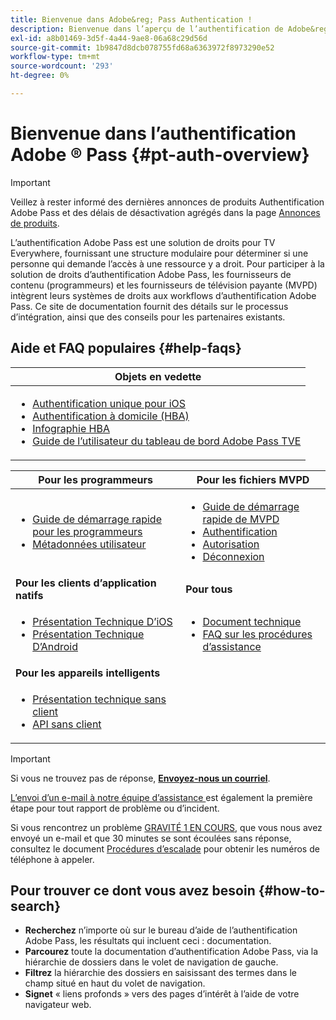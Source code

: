 ```yaml
---
title: Bienvenue dans Adobe&reg; Pass Authentication !
description: Bienvenue dans l’aperçu de l’authentification de Adobe&reg; Pass
exl-id: a8b01469-3d5f-4a44-9ae8-06a68c29d56d
source-git-commit: 1b9847d8dcb078755fd68a6363972f8973290e52
workflow-type: tm+mt
source-wordcount: '293'
ht-degree: 0%

---
```


# Bienvenue dans l’authentification Adobe ® Pass {#pt-auth-overview}

>[!IMPORTANT]
>
> Veillez à rester informé des dernières annonces de produits Authentification Adobe Pass et des délais de désactivation agrégés dans la page [Annonces de produits](/help/authentication/product-announcements.md).

L’authentification Adobe Pass est une solution de droits pour TV Everywhere, fournissant une structure modulaire pour déterminer si une personne qui demande l’accès à une ressource y a droit. Pour participer à la solution de droits d’authentification Adobe Pass, les fournisseurs de contenu (programmeurs) et les fournisseurs de télévision payante (MVPD) intègrent leurs systèmes de droits aux workflows d’authentification Adobe Pass. Ce site de documentation fournit des détails sur le processus d’intégration, ainsi que des conseils pour les partenaires existants.

## Aide et FAQ populaires {#help-faqs}

| **Objets en vedette** |
|------------------------------------------------------------------------------------------------------------------------------------------------------------------------------------------------------------------------------------------------------------------------------------------------------------------------------------------------------------------------------------------------------------------------------------------------------------------------------------------------------------------------------------------------------------------------------------------------------------------------------------------------------------------------------------------------|
| <ul><li>[Authentification unique pour iOS](/help/authentication/integration-guide-programmers/features-standard/sso-access/partner-sso/apple-sso/apple-sso-overview.md)</li><li>[Authentification à domicile (HBA)](/help/authentication/integration-guide-programmers/features-standard/hba-access/home-based-authn-tve.md)</li><li>[Infographie HBA](https://dzf8vqv24eqhg.cloudfront.net/userfiles/258/326/ckfinder/files/AdobeNewsletterHBA.pdf)</li><li>[Guide de l’utilisateur du tableau de bord Adobe Pass TVE](/help/authentication/user-guide-tve-dashboard/tve-dashboard-overview.md)</li></ul> |

| **Pour les programmeurs** | **Pour les fichiers MVPD** |
|--------------------------------------------------------------------------------------------------------------------------------------------------------------------------------------------------------------------------------------------------------------------------------|-----------------------------------------------------------------------------------------------------------------------------------------------------------------------------------------------------------------------------------------------------------------------------------------------------------------------------------------------------------------------|
| <ul><li>[ Guide de démarrage rapide pour les programmeurs ](/help/authentication/kickstart/programmer-kickstart-guide.md)</li><li>[Métadonnées utilisateur](/help/authentication/integration-guide-programmers/legacy/rest-api-v1/apis/user-metadata.md)</li></ul> | <ul><li>[Guide de démarrage rapide de MVPD](/help/authentication/kickstart/mvpd-kickstart-guide.md)</li><li>[ Authentification ](/help/authentication/integration-guide-mvpds/authn-usecase.md)</li><li>[Autorisation](/help/authentication/integration-guide-mvpds/authz-usecase.md)</li><li>[ Déconnexion ](/help/authentication/integration-guide-mvpds/usecase-mvpd-logout.md)</li></ul> |
| **Pour les clients d’application natifs** | **Pour tous** |
| <ul><li>[Présentation Technique D’iOS](/help/authentication/integration-guide-programmers/legacy/sdks/ios-tvos-sdk/iostvos-sdk-overview.md)</li><li>[Présentation Technique D’Android](/help/authentication/integration-guide-programmers/legacy/sdks/android-sdk/android-sdk-overview.md)</li></ul> | <ul><li>[Document technique](/help/authentication/kickstart/technical-paper.md)</li><li>[FAQ sur les procédures d’assistance](/help/authentication/kickstart/support-procedures-faqs.md)</li></ul> |
| **Pour les appareils intelligents** |                                                                                                                                                                                                                                                                                                                                                                       |
| <ul><li>[Présentation technique sans client](/help/authentication/integration-guide-programmers/legacy/rest-api-v1/rest-api-overview.md)</li><li>[API sans client](/help/authentication/integration-guide-programmers/legacy/rest-api-v1/rest-api-reference.md)</li></ul> |                                                                                                                                                                                                                                                                                                                                                                       |

>[!IMPORTANT]
>
> Si vous ne trouvez pas de réponse, [**Envoyez-nous un courriel**](mailto:tve-support@adobe.com).
>
> [ L’envoi d’un e-mail à notre équipe d’assistance ](mailto:tve-support@adobe.com) est également la première étape pour tout rapport de problème ou d’incident.
>
> Si vous rencontrez un problème [GRAVITÉ 1 EN COURS](/help/authentication/kickstart/support-procedures-faqs.md), que vous nous avez envoyé un e-mail et que 30 minutes se sont écoulées sans réponse, consultez le document [Procédures d’escalade](/help/authentication/kickstart/support-procedures-faqs.md) pour obtenir les numéros de téléphone à appeler.

## Pour trouver ce dont vous avez besoin {#how-to-search}

* **Recherchez** n’importe où sur le bureau d’aide de l’authentification Adobe Pass, les résultats qui incluent ceci :
documentation.
* **Parcourez** toute la documentation d’authentification Adobe Pass, via la hiérarchie de dossiers dans le volet de navigation de gauche.
* **Filtrez** la hiérarchie des dossiers en saisissant des termes dans le champ situé en haut du volet de navigation.
* **Signet** « liens profonds » vers des pages d’intérêt à l’aide de votre navigateur web.
